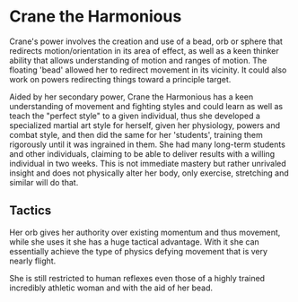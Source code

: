 # Crane the Harmonious
Crane's power involves the creation and use of a bead, orb or sphere that redirects motion/orientation in its area of effect, as well as a keen thinker ability that allows understanding of motion and ranges of motion. The floating 'bead' allowed her to redirect movement in its vicinity. It could also work on powers redirecting things toward a principle target. 

Aided by her secondary power, Crane the Harmonious has a keen understanding of movement and fighting styles and could learn as well as teach the "perfect style" to a given individual, thus she developed a specialized martial art style for herself, given her physiology, powers and combat style, and then did the same for her 'students', training them rigorously until it was ingrained in them. She had many long-term students and other individuals, claiming to be able to deliver results with a willing individual in two weeks. This is not immediate mastery but rather  unrivaled insight and does not physically alter her body, only exercise, stretching and similar will do that.

## Tactics
Her orb gives her authority over existing momentum and thus movement, while she uses it she has a huge tactical advantage. With it she can essentially achieve the type of physics defying movement that is very nearly flight.

She is still restricted to human reflexes even those of a highly trained incredibly athletic woman and with the aid of her bead.
